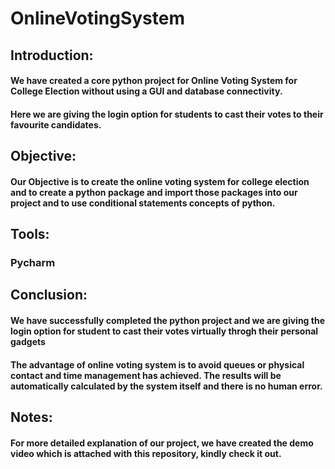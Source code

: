 # OnlineVotingSystem

## Introduction:
#### We have created a core python project for Online Voting System for College Election without using a GUI and database connectivity.

#### Here we are giving the login option for students to cast their votes to their favourite candidates.

## Objective:
#### Our Objective is to create the online voting system for college election and to create a python package and import those packages into our project and to use conditional statements concepts of python.

## Tools:
### Pycharm

## Conclusion:
#### We have successfully completed the python project and we are giving the login option for student to cast their votes virtually throgh their personal gadgets
#### The advantage of online voting system is to avoid queues or physical contact and time management has achieved. The results will be automatically calculated by the system itself and there is no human error.
## Notes:
#### For more detailed explanation of our project, we have created the demo video which is attached with this repository, kindly check it out.
